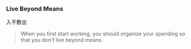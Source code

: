 ### Live Beyond Means

入不敷出

> When you first start working, you should organize your spending so that you don't live beyond means.
